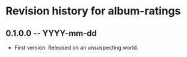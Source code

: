# Revision history for album-ratings

## 0.1.0.0 -- YYYY-mm-dd

* First version. Released on an unsuspecting world.
